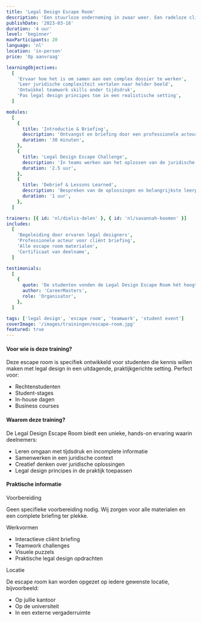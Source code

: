 ```yaml
---
title: 'Legal Design Escape Room'
description: 'Een stuurloze onderneming in zwaar weer. Een radeloze cliënt, incomplete stukken, een veeleisende ondernemingskamer en maar 1 oplossing. Dat is de legal design escape room. Uitdagend. Gamified. Onvergetelijk.'
publishDate: '2023-03-16'
duration: '4 uur'
level: 'beginner'
maxParticipants: 20
language: 'nl'
location: 'in-person'
price: 'Op aanvraag'

learningObjectives:
  [
    'Ervaar hoe het is om samen aan een complex dossier te werken',
    'Leer juridische complexiteit vertalen naar helder beeld',
    'Ontwikkel teamwork skills onder tijdsdruk',
    'Pas legal design principes toe in een realistische setting',
  ]

modules:
  [
    {
      title: 'Introductie & Briefing',
      description: 'Ontvangst en briefing door een professionele acteur die de cliënt speelt',
      duration: '30 minuten',
    },
    {
      title: 'Legal Design Escape Challenge',
      description: 'In teams werken aan het oplossen van de juridische puzzels en het redden van de onderneming',
      duration: '2.5 uur',
    },
    {
      title: 'Debrief & Lessons Learned',
      description: 'Bespreken van de oplossingen en belangrijkste leerpunten',
      duration: '1 uur',
    },
  ]

trainers: [{ id: 'nl/dielis-delen' }, { id: 'nl/savannah-koomen' }]
includes:
  [
    'Begeleiding door ervaren legal designers',
    'Professionele acteur voor cliënt briefing',
    'Alle escape room materialen',
    'Certificaat van deelname',
  ]

testimonials:
  [
    {
      quote: 'De studenten vonden de Legal Design Escape Room hét hoogtepunt van de CareerMasters inhouse dagen.',
      author: 'CareerMasters',
      role: 'Organisator',
    },
  ]

tags: ['legal design', 'escape room', 'teamwork', 'student event']
coverImage: '/images/trainingen/escape-room.jpg'
featured: true
---
```


#### Voor wie is deze training?

Deze escape room is specifiek ontwikkeld voor studenten die kennis willen maken met legal design in een uitdagende, praktijkgerichte setting. Perfect voor:

- Rechtenstudenten
- Student-stages
- In-house dagen
- Business courses

#### Waarom deze training?

De Legal Design Escape Room biedt een unieke, hands-on ervaring waarin deelnemers:

- Leren omgaan met tijdsdruk en incomplete informatie
- Samenwerken in een juridische context
- Creatief denken over juridische oplossingen
- Legal design principes in de praktijk toepassen

#### Praktische informatie

Voorbereiding

Geen specifieke voorbereiding nodig. Wij zorgen voor alle materialen en een complete briefing ter plekke.

Werkvormen

- Interactieve cliënt briefing
- Teamwork challenges
- Visuele puzzels
- Praktische legal design opdrachten

Locatie

De escape room kan worden opgezet op iedere gewenste locatie, bijvoorbeeld:

- Op jullie kantoor
- Op de universiteit
- In een externe vergaderruimte
